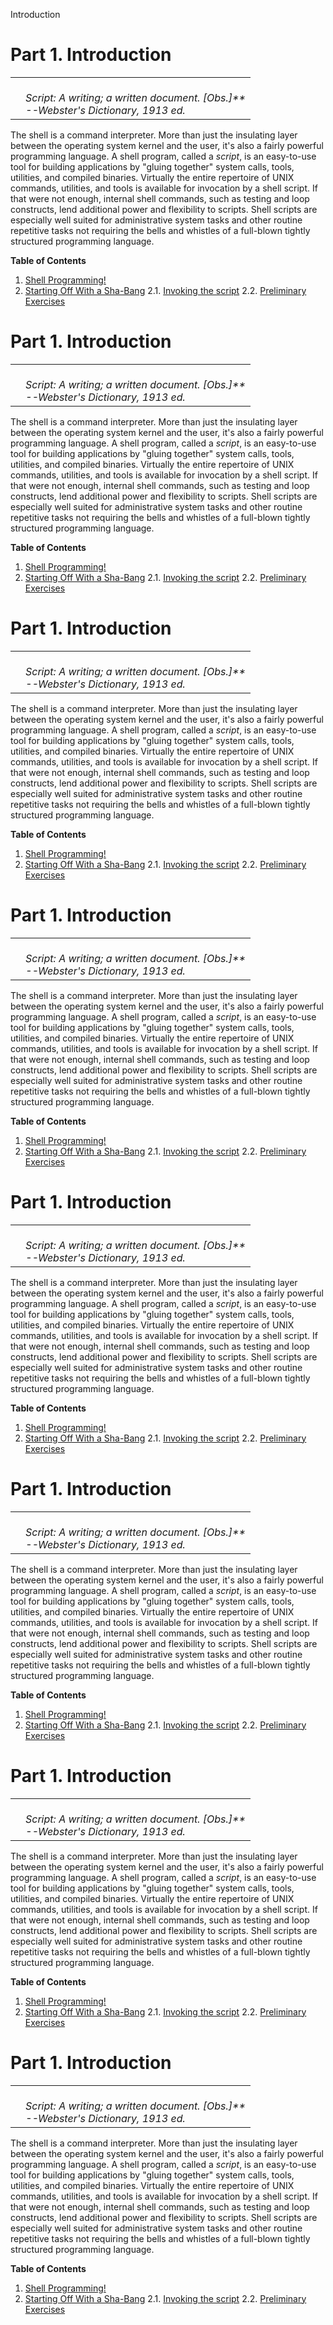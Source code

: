 Introduction

# Part 1. Introduction

|     |     |
| --- | --- |
|     | *<br>*Script: *A writing; a written document. [Obs.]**<br>*--*Webster's Dictionary*, 1913 ed.*<br>* |

The shell is a command interpreter. More than just the insulating layer between the operating system kernel and the user, it's also a fairly powerful programming language. A shell program, called a *script*, is an easy-to-use tool for building applications by "gluing together" system calls, tools, utilities, and compiled binaries. Virtually the entire repertoire of UNIX commands, utilities, and tools is available for invocation by a shell script. If that were not enough, internal shell commands, such as testing and loop constructs, lend additional power and flexibility to scripts. Shell scripts are especially well suited for administrative system tasks and other routine repetitive tasks not requiring the bells and whistles of a full-blown tightly structured programming language.

**Table of Contents**
1. [Shell Programming!](http://tldp.org/LDP/abs/html/why-shell.html)
2. [Starting Off With a Sha-Bang](http://tldp.org/LDP/abs/html/sha-bang.html)
2.1. [Invoking the script](http://tldp.org/LDP/abs/html/invoking.html)
2.2. [Preliminary Exercises](http://tldp.org/LDP/abs/html/prelimexer.html)

# Part 1. Introduction

|     |     |
| --- | --- |
|     | *<br>*Script: *A writing; a written document. [Obs.]**<br>*--*Webster's Dictionary*, 1913 ed.*<br>* |

The shell is a command interpreter. More than just the insulating layer between the operating system kernel and the user, it's also a fairly powerful programming language. A shell program, called a *script*, is an easy-to-use tool for building applications by "gluing together" system calls, tools, utilities, and compiled binaries. Virtually the entire repertoire of UNIX commands, utilities, and tools is available for invocation by a shell script. If that were not enough, internal shell commands, such as testing and loop constructs, lend additional power and flexibility to scripts. Shell scripts are especially well suited for administrative system tasks and other routine repetitive tasks not requiring the bells and whistles of a full-blown tightly structured programming language.

**Table of Contents**
1. [Shell Programming!](http://tldp.org/LDP/abs/html/why-shell.html)
2. [Starting Off With a Sha-Bang](http://tldp.org/LDP/abs/html/sha-bang.html)
2.1. [Invoking the script](http://tldp.org/LDP/abs/html/invoking.html)
2.2. [Preliminary Exercises](http://tldp.org/LDP/abs/html/prelimexer.html)

# Part 1. Introduction

|     |     |
| --- | --- |
|     | *<br>*Script: *A writing; a written document. [Obs.]**<br>*--*Webster's Dictionary*, 1913 ed.*<br>* |

The shell is a command interpreter. More than just the insulating layer between the operating system kernel and the user, it's also a fairly powerful programming language. A shell program, called a *script*, is an easy-to-use tool for building applications by "gluing together" system calls, tools, utilities, and compiled binaries. Virtually the entire repertoire of UNIX commands, utilities, and tools is available for invocation by a shell script. If that were not enough, internal shell commands, such as testing and loop constructs, lend additional power and flexibility to scripts. Shell scripts are especially well suited for administrative system tasks and other routine repetitive tasks not requiring the bells and whistles of a full-blown tightly structured programming language.

**Table of Contents**
1. [Shell Programming!](http://tldp.org/LDP/abs/html/why-shell.html)
2. [Starting Off With a Sha-Bang](http://tldp.org/LDP/abs/html/sha-bang.html)
2.1. [Invoking the script](http://tldp.org/LDP/abs/html/invoking.html)
2.2. [Preliminary Exercises](http://tldp.org/LDP/abs/html/prelimexer.html)

# Part 1. Introduction

|     |     |
| --- | --- |
|     | *<br>*Script: *A writing; a written document. [Obs.]**<br>*--*Webster's Dictionary*, 1913 ed.*<br>* |

The shell is a command interpreter. More than just the insulating layer between the operating system kernel and the user, it's also a fairly powerful programming language. A shell program, called a *script*, is an easy-to-use tool for building applications by "gluing together" system calls, tools, utilities, and compiled binaries. Virtually the entire repertoire of UNIX commands, utilities, and tools is available for invocation by a shell script. If that were not enough, internal shell commands, such as testing and loop constructs, lend additional power and flexibility to scripts. Shell scripts are especially well suited for administrative system tasks and other routine repetitive tasks not requiring the bells and whistles of a full-blown tightly structured programming language.

**Table of Contents**
1. [Shell Programming!](http://tldp.org/LDP/abs/html/why-shell.html)
2. [Starting Off With a Sha-Bang](http://tldp.org/LDP/abs/html/sha-bang.html)
2.1. [Invoking the script](http://tldp.org/LDP/abs/html/invoking.html)
2.2. [Preliminary Exercises](http://tldp.org/LDP/abs/html/prelimexer.html)

# Part 1. Introduction

|     |     |
| --- | --- |
|     | *<br>*Script: *A writing; a written document. [Obs.]**<br>*--*Webster's Dictionary*, 1913 ed.*<br>* |

The shell is a command interpreter. More than just the insulating layer between the operating system kernel and the user, it's also a fairly powerful programming language. A shell program, called a *script*, is an easy-to-use tool for building applications by "gluing together" system calls, tools, utilities, and compiled binaries. Virtually the entire repertoire of UNIX commands, utilities, and tools is available for invocation by a shell script. If that were not enough, internal shell commands, such as testing and loop constructs, lend additional power and flexibility to scripts. Shell scripts are especially well suited for administrative system tasks and other routine repetitive tasks not requiring the bells and whistles of a full-blown tightly structured programming language.

**Table of Contents**
1. [Shell Programming!](http://tldp.org/LDP/abs/html/why-shell.html)
2. [Starting Off With a Sha-Bang](http://tldp.org/LDP/abs/html/sha-bang.html)
2.1. [Invoking the script](http://tldp.org/LDP/abs/html/invoking.html)
2.2. [Preliminary Exercises](http://tldp.org/LDP/abs/html/prelimexer.html)

# Part 1. Introduction

|     |     |
| --- | --- |
|     | *<br>*Script: *A writing; a written document. [Obs.]**<br>*--*Webster's Dictionary*, 1913 ed.*<br>* |

The shell is a command interpreter. More than just the insulating layer between the operating system kernel and the user, it's also a fairly powerful programming language. A shell program, called a *script*, is an easy-to-use tool for building applications by "gluing together" system calls, tools, utilities, and compiled binaries. Virtually the entire repertoire of UNIX commands, utilities, and tools is available for invocation by a shell script. If that were not enough, internal shell commands, such as testing and loop constructs, lend additional power and flexibility to scripts. Shell scripts are especially well suited for administrative system tasks and other routine repetitive tasks not requiring the bells and whistles of a full-blown tightly structured programming language.

**Table of Contents**
1. [Shell Programming!](http://tldp.org/LDP/abs/html/why-shell.html)
2. [Starting Off With a Sha-Bang](http://tldp.org/LDP/abs/html/sha-bang.html)
2.1. [Invoking the script](http://tldp.org/LDP/abs/html/invoking.html)
2.2. [Preliminary Exercises](http://tldp.org/LDP/abs/html/prelimexer.html)

# Part 1. Introduction

|     |     |
| --- | --- |
|     | *<br>*Script: *A writing; a written document. [Obs.]**<br>*--*Webster's Dictionary*, 1913 ed.*<br>* |

The shell is a command interpreter. More than just the insulating layer between the operating system kernel and the user, it's also a fairly powerful programming language. A shell program, called a *script*, is an easy-to-use tool for building applications by "gluing together" system calls, tools, utilities, and compiled binaries. Virtually the entire repertoire of UNIX commands, utilities, and tools is available for invocation by a shell script. If that were not enough, internal shell commands, such as testing and loop constructs, lend additional power and flexibility to scripts. Shell scripts are especially well suited for administrative system tasks and other routine repetitive tasks not requiring the bells and whistles of a full-blown tightly structured programming language.

**Table of Contents**
1. [Shell Programming!](http://tldp.org/LDP/abs/html/why-shell.html)
2. [Starting Off With a Sha-Bang](http://tldp.org/LDP/abs/html/sha-bang.html)
2.1. [Invoking the script](http://tldp.org/LDP/abs/html/invoking.html)
2.2. [Preliminary Exercises](http://tldp.org/LDP/abs/html/prelimexer.html)

# Part 1. Introduction

|     |     |
| --- | --- |
|     | *<br>*Script: *A writing; a written document. [Obs.]**<br>*--*Webster's Dictionary*, 1913 ed.*<br>* |

The shell is a command interpreter. More than just the insulating layer between the operating system kernel and the user, it's also a fairly powerful programming language. A shell program, called a *script*, is an easy-to-use tool for building applications by "gluing together" system calls, tools, utilities, and compiled binaries. Virtually the entire repertoire of UNIX commands, utilities, and tools is available for invocation by a shell script. If that were not enough, internal shell commands, such as testing and loop constructs, lend additional power and flexibility to scripts. Shell scripts are especially well suited for administrative system tasks and other routine repetitive tasks not requiring the bells and whistles of a full-blown tightly structured programming language.

**Table of Contents**
1. [Shell Programming!](http://tldp.org/LDP/abs/html/why-shell.html)
2. [Starting Off With a Sha-Bang](http://tldp.org/LDP/abs/html/sha-bang.html)
2.1. [Invoking the script](http://tldp.org/LDP/abs/html/invoking.html)
2.2. [Preliminary Exercises](http://tldp.org/LDP/abs/html/prelimexer.html)